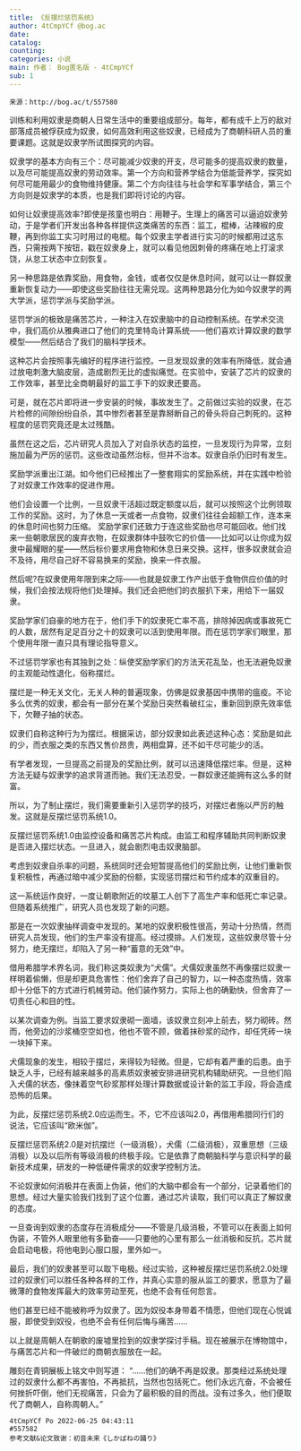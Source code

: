```yaml
---
title: 《反摆烂惩罚系统》
author: 4tCmpYCf @bog.ac
date: 
catalog: 
counting: 
categories: 小说
main: 作者： Bog匿名版 - 4tCmpYCf
sub: 1
---
```

    来源：http://bog.ac/t/557580

训练和利用奴隶是商朝人日常生活中的重要组成部分。每年，都有成千上万的敌对部落成员被俘获成为奴隶，如何高效利用这些奴隶，已经成为了商朝科研人员的重要课题。这就是奴隶学所试图探究的内容。

奴隶学的基本方向有三个：尽可能减少奴隶的开支，尽可能多的提高奴隶的数量，以及尽可能提高奴隶的劳动效率。第一个方向和营养学结合为低能营养学，探究如何尽可能用最少的食物维持健康。第二个方向往往与社会学和军事学结合，第三个方向则是奴隶学的本质，也是我们即将讨论的内容。

如何让奴隶提高效率?即使是孩童也明白：用鞭子。生理上的痛苦可以逼迫奴隶劳动，于是学者们开发出各种各样提供这类痛苦的东西：监工，棍棒，沾辣椒的皮鞭，再到你监工实习时用过的电棍。每个奴隶主学者进行实习的时候都用过这东西，只需按两下按钮，戳在奴隶身上，就可以看见他因刺骨的疼痛在地上打滚求饶，从怠工状态中立刻恢复。

另一种思路是依靠奖励，用食物，金钱，或者仅仅是休息时间，就可以让一群奴隶重新恢复动力——即使这些奖励往往无需兑现。这两种思路分化为如今奴隶学的两大学派，惩罚学派与奖励学派。

惩罚学派的极致是痛苦芯片，一种注入在奴隶脑中的自动控制系统。在学术交流中，我们高价从雅典进口了他们的克里特岛计算系统——他们喜欢计算奴隶的数学模型——然后结合了我们的脑科学技术。

这种芯片会按照事先编好的程序进行监控。一旦发现奴隶的效率有所降低，就会通过放电刺激大脑皮层，造成剧烈无比的虚拟痛觉。在实验中，安装了芯片的奴隶的工作效率，甚至比全商朝最好的监工手下的奴隶还要高。

可是，就在芯片即将进一步安装的时候，事故发生了。之前做过实验的奴隶，在芯片检修的间隙纷纷自杀，其中惨烈者甚至是靠掰断自己的骨头将自己刺死的。这种程度的惩罚究竟还是太过残酷。

虽然在这之后，芯片研究人员加入了对自杀状态的监控，一旦发现行为异常，立刻施加最为严厉的惩罚。这些改动虽然治标，但并不治本。奴隶自杀仍旧时有发生。

奖励学派重出江湖。如今他们已经推出了一整套翔实的奖励系统，并在实践中检验了对奴隶工作效率的促进作用。

他们会设置一个比例，一旦奴隶干活超过既定额度以后，就可以按照这个比例领取工作的奖励。这时，为了休息一天或者一点食物，奴隶们往往会超额工作，连本来的休息时间也努力压缩。
奖励学家们还致力于连这些奖励也尽可能回收。他们找来一些朝歌居民的废弃衣物，在奴隶群体中鼓吹它的价值——比如可以让你成为奴隶中最耀眼的星——然后标价要求用食物和休息日来交换。这样，很多奴隶就会迫不及待，用尽自己好不容易换来的奖励，换来一件衣服。

然后呢?在奴隶使用年限到来之际——也就是奴隶工作产出低于食物供应价值的时候，我们会按法规将他们处理掉。我们还会把他们的衣服扒下来，用给下一届奴隶。


奖励学家们自豪的地方在于，他们手下的奴隶死亡率不高，排除掉因病或事故死亡的人数，居然有足足百分之十的奴隶可以活到使用年限。而在惩罚学家们眼里，那个使用年限一直只具有理论指导意义。

不过惩罚学家也有其独到之处：纵使奖励学家们的方法天花乱坠，也无法避免奴隶的主观能动性退化，俗称摆烂。

摆烂是一种无关文化，无关人种的普遍现象，仿佛是奴隶基因中携带的瘟疫。不论多么优秀的奴隶，都会有一部分在某个奖励日突然看破红尘，重新回到原先效率低下，欠鞭子抽的状态。

奴隶们自称这种行为为摆烂。根据采访，部分奴隶如此表述这种心态：奖励是如此的少，而衣服之类的东西又售价昂贵，两相盘算，还不如干尽可能少的活。

有学者发现，一旦提高之前提及的奖励比例，就可以迅速降低摆烂率。但是，这种方法无疑与奴隶学的追求背道而驰。我们无法忍受，一群奴隶还能拥有这么多的财富。

所以，为了制止摆烂，我们需要重新引入惩罚学的技巧，对摆烂者施以严厉的触发。这就是反摆烂惩罚系统1.0。

反摆烂惩罚系统1.0由监控设备和痛苦芯片构成。由监工和程序辅助共同判断奴隶是否进入摆烂状态。一旦进入，就会剧烈电击奴隶脑部。

考虑到奴隶自杀率的问题，系统同时还会短暂提高他们的奖励比例，让他们重新恢复积极性，再通过暗中减少奖励的份额，实现惩罚摆烂和节约成本的双重目的。

这一系统运作良好，一度让朝歌附近的坟墓工人创下了高生产率和低死亡率记录。但随着系统推广，研究人员也发现了新的问题。

那是在一次奴隶抽样调查中发现的。某地的奴隶积极性很高，劳动十分热情，然而研究人员发现，他们的生产率没有提高。经过摸排。人们发现，这些奴隶尽管十分努力，绝无摆烂，却陷入了另一种“蓄意的无效”中。

借用希腊学术界名词，我们称这类奴隶为“犬儒”。犬儒奴隶虽然不再像摆烂奴隶一样明着偷懒，但是却更具危害性：他们舍弃了自己的智力，以一种态度热情，效率却十分低下的方式进行机械劳动。他们装作努力，实际上也的确勤快，但舍弃了一切责任心和目的性。

以某次调查为例。当监工要求奴隶砌一面墙，该奴隶立刻冲上前去，努力砌砖。然而，他旁边的沙浆桶空空如也，他也不管不顾，做着抹砂浆的动作，却任凭砖一块一块掉下来。

犬儒现象的发生，相较于摆烂，来得较为轻微。但是，它却有着严重的后患。由于缺乏人手，已经有越来越多的高素质奴隶被安排进研究机构辅助研究。一旦他们陷入犬儒的状态，像抹着空气砂浆那样处理计算数据或设计新的监工手段，将会造成恐怖的后果。

为此，反摆烂惩罚系统2.0应运而生。不，它不应该叫2.0，再借用希腊同行们的说法，它应该叫“欧米伽”。

反摆烂惩罚系统2.0是对抗摆烂（一级消极），犬儒（二级消极），双重思想（三级消极）以及以后所有等级消极的终极手段。它是依靠了商朝脑科学与意识科学的最新技术成果，研发的一种低硬件需求的奴隶学控制方法。

不论奴隶如何消极并在表面上伪装，他们的大脑中都会有一个部分，记录着他们的思想。经过大量实验我们找到了这个位置，通过芯片读取，我们可以真正了解奴隶的态度。

一旦查询到奴隶的态度存在消极成分——不管是几级消极，不管可以在表面上如何伪装，不管外人眼里他有多勤奋——只要他的心里有那么一丝消极和反抗，芯片就会启动电极，将他电到心服口服，里外如一。

最后，我们的奴隶甚至可以取下电极。经过实验，这种被反摆烂惩罚系统2.0处理过的奴隶们可以胜任各种各样的工作，并真心实意的服从监工的要求，愿意为了最微薄的食物发挥最大的效率劳动至死，也绝不会有任何怨言。

他们甚至已经不能被称呼为奴隶了。因为奴役本身带着不情愿，但他们现在心悦诚服，即使受到奴役，也绝不会有任何后悔与痛苦……


以上就是周朝人在朝歌的废墟里捡到的奴隶学探讨手稿。现在被展示在博物馆中，与痛苦芯片和一件破烂的商朝衣服放在一起。

雕刻在青铜展板上铭文中则写道：
“……他们的确不再是奴隶。那类经过系统处理过的奴隶什么都不再害怕，不再抵抗，当然也包括死亡。他们永远亢奋，不会被任何挫折吓倒，他们无视痛苦，只会为了最积极的目的而战。没有过多久，他们便取代了商朝人，自称周朝人。”

    4tCmpYCf Po	2022-06-25 04:43:11
    #557582
    参考文献&论文致谢：初音未来《しかばねの踊り》